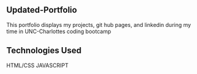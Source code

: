 ## Updated-Portfolio

This portfolio displays my projects, git hub pages, and linkedin during my time in UNC-Charlottes coding bootcamp

## Technologies Used

HTML/CSS
JAVASCRIPT
